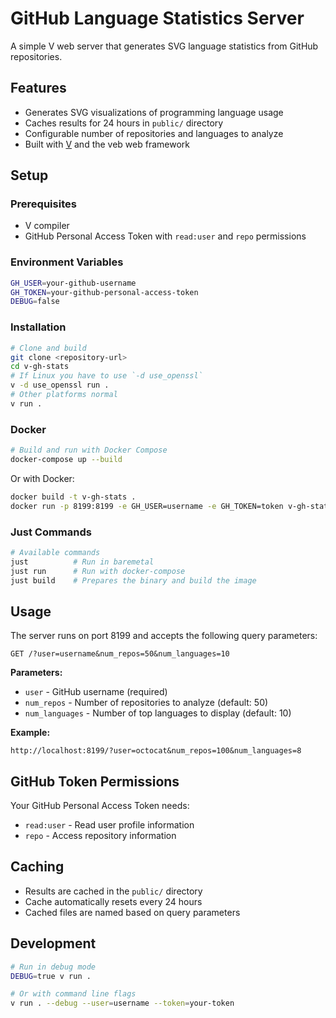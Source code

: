 # GitHub Language Statistics Server

A simple V web server that generates SVG language statistics from GitHub repositories.

## Features

- Generates SVG visualizations of programming language usage
- Caches results for 24 hours in `public/` directory
- Configurable number of repositories and languages to analyze
- Built with [V](https://vlang.io) and the veb web framework

## Setup

### Prerequisites

- V compiler
- GitHub Personal Access Token with `read:user` and `repo` permissions

### Environment Variables

```bash
GH_USER=your-github-username
GH_TOKEN=your-github-personal-access-token
DEBUG=false
```

### Installation

```bash
# Clone and build
git clone <repository-url>
cd v-gh-stats
# If Linux you have to use `-d use_openssl`
v -d use_openssl run .
# Other platforms normal
v run .
```

### Docker

```bash
# Build and run with Docker Compose
docker-compose up --build
```

Or with Docker:

```bash
docker build -t v-gh-stats .
docker run -p 8199:8199 -e GH_USER=username -e GH_TOKEN=token v-gh-stats
```

### Just Commands

```bash
# Available commands
just          # Run in baremetal
just run      # Run with docker-compose
just build    # Prepares the binary and build the image
```

## Usage

The server runs on port 8199 and accepts the following query parameters:

```
GET /?user=username&num_repos=50&num_languages=10
```

**Parameters:**

- `user` - GitHub username (required)
- `num_repos` - Number of repositories to analyze (default: 50)
- `num_languages` - Number of top languages to display (default: 10)

**Example:**

```
http://localhost:8199/?user=octocat&num_repos=100&num_languages=8
```

## GitHub Token Permissions

Your GitHub Personal Access Token needs:

- `read:user` - Read user profile information
- `repo` - Access repository information

## Caching

- Results are cached in the `public/` directory
- Cache automatically resets every 24 hours
- Cached files are named based on query parameters

## Development

```bash
# Run in debug mode
DEBUG=true v run .

# Or with command line flags
v run . --debug --user=username --token=your-token
```

